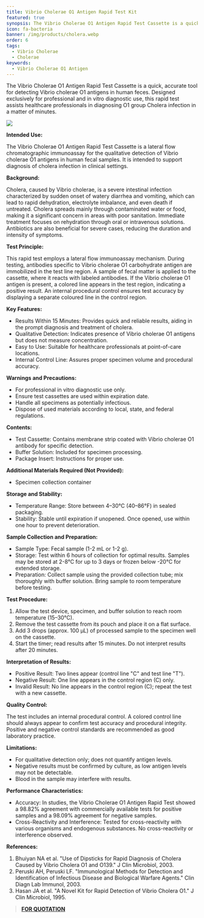 ```yaml
---
title: Vibrio Cholerae O1 Antigen Rapid Test Kit
featured: true
synopsis: The Vibrio Cholerae O1 Antigen Rapid Test Cassette is a quick, reliable lateral flow immunoassay designed for the qualitative detection of Vibrio Cholerae O1 antigens in human feces, offering rapid results within 15 minutes to assist in the diagnosis of cholera infections
icon: fa-bacteria
banner: /img/products/cholera.webp
order: 6
tags:
  - Vibrio Cholerae
  - Cholerae
keywords:
  - Vibrio Cholerae O1 Antigen
---
```

The Vibrio Cholerae O1 Antigen Rapid Test Cassette is a quick, accurate tool for detecting Vibrio cholerae O1 antigens in human feces. Designed exclusively for professional and in vitro diagnostic use, this rapid test assists healthcare professionals in diagnosing O1 group Cholera infection in a matter of minutes.

![](/img/products/cholera.webp)

**Intended Use:**

The Vibrio Cholerae O1 Antigen Rapid Test Cassette is a lateral flow chromatographic immunoassay for the qualitative detection of Vibrio cholerae O1 antigens in human fecal samples. It is intended to support diagnosis of cholera infection in clinical settings.

**Background:**

Cholera, caused by Vibrio cholerae, is a severe intestinal infection characterized by sudden onset of watery diarrhea and vomiting, which can lead to rapid dehydration, electrolyte imbalance, and even death if untreated. Cholera spreads mainly through contaminated water or food, making it a significant concern in areas with poor sanitation. Immediate treatment focuses on rehydration through oral or intravenous solutions. Antibiotics are also beneficial for severe cases, reducing the duration and intensity of symptoms.

**Test Principle:**

This rapid test employs a lateral flow immunoassay mechanism. During testing, antibodies specific to Vibrio cholerae O1 carbohydrate antigen are immobilized in the test line region. A sample of fecal matter is applied to the cassette, where it reacts with labeled antibodies. If the Vibrio cholerae O1 antigen is present, a colored line appears in the test region, indicating a positive result. An internal procedural control ensures test accuracy by displaying a separate coloured line in the control region.

**Key Features:**

- Results Within 15 Minutes: Provides quick and reliable results, aiding in the prompt diagnosis and treatment of cholera.
- Qualitative Detection: Indicates presence of Vibrio cholerae O1 antigens but does not measure concentration.
- Easy to Use: Suitable for healthcare professionals at point-of-care locations.
- Internal Control Line: Assures proper specimen volume and procedural accuracy.

**Warnings and Precautions:**

- For professional in vitro diagnostic use only.
- Ensure test cassettes are used within expiration date.
- Handle all specimens as potentially infectious.
- Dispose of used materials according to local, state, and federal regulations.

**Contents:**

- Test Cassette: Contains membrane strip coated with Vibrio cholerae O1 antibody for specific detection.
- Buffer Solution: Included for specimen processing.
- Package Insert: Instructions for proper use.

**Additional Materials Required (Not Provided):**

- Specimen collection container

**Storage and Stability:**

- Temperature Range: Store between 4–30°C (40–86°F) in sealed packaging.
- Stability: Stable until expiration if unopened. Once opened, use within one hour to prevent deterioration.

**Sample Collection and Preparation:**

- Sample Type: Fecal sample (1-2 mL or 1-2 g).
- Storage: Test within 6 hours of collection for optimal results. Samples may be stored at 2-8°C for up to 3 days or frozen below -20°C for extended storage.
- Preparation: Collect sample using the provided collection tube; mix thoroughly with buffer solution. Bring sample to room temperature before testing.

**Test Procedure:**

1. Allow the test device, specimen, and buffer solution to reach room temperature (15–30°C).
2. Remove the test cassette from its pouch and place it on a flat surface.
3. Add 3 drops (approx. 100 µL) of processed sample to the specimen well on the cassette.
4. Start the timer; read results after 15 minutes. Do not interpret results after 20 minutes.

**Interpretation of Results:**

- Positive Result: Two lines appear (control line "C" and test line "T").
- Negative Result: One line appears in the control region (C) only.
- Invalid Result: No line appears in the control region (C); repeat the test with a new cassette.

**Quality Control:**

The test includes an internal procedural control. A colored control line should always appear to confirm test accuracy and procedural integrity. Positive and negative control standards are recommended as good laboratory practice.

**Limitations:**

- For qualitative detection only; does not quantify antigen levels.
- Negative results must be confirmed by culture, as low antigen levels may not be detectable.
- Blood in the sample may interfere with results.

**Performance Characteristics:**

- Accuracy: In studies, the Vibrio Cholerae O1 Antigen Rapid Test showed a 98.82% agreement with commercially available tests for positive samples and a 98.09% agreement for negative samples.
- Cross-Reactivity and Interference: Tested for cross-reactivity with various organisms and endogenous substances. No cross-reactivity or interference observed.

**References:**

1. Bhuiyan NA et al. "Use of Dipsticks for Rapid Diagnosis of Cholera Caused by Vibrio Cholera O1 and O139." J Clin Microbiol, 2003.
2. Peruski AH, Peruski LF. "Immunological Methods for Detection and Identification of Infectious Disease and Biological Warfare Agents." Clin Diagn Lab Immunol, 2003.
3. Hasan JA et al. "A Novel Kit for Rapid Detection of Vibrio Cholera O1." J Clin Microbiol, 1995.

> [**FOR QUOTATION**](https://www.novala.com.np/contact/)
